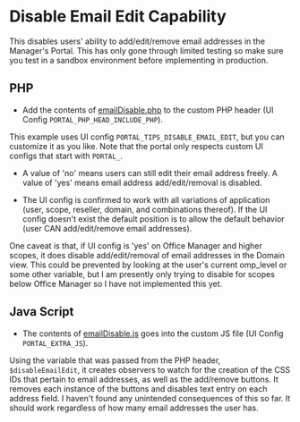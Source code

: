 # Disable Email Edit Capability

This disables users' ability to add/edit/remove email addresses in the Manager's Portal. This has only gone through limited testing so make sure you test in a sandbox environment before implementing in production.

## PHP

- Add the contents of [emailDisable.php](./emailDisable.php) to the custom PHP header (UI Config `PORTAL_PHP_HEAD_INCLUDE_PHP`). 

This example uses UI config `PORTAL_TIPS_DISABLE_EMAIL_EDIT`, but you can customize it as you like. Note that the portal only respects custom UI configs that start with `PORTAL_`.

- A value of 'no' means users can still edit their email address freely. A value of 'yes' means email address add/edit/removal is disabled. 

- The UI config is confirmed to work with all variations of application (user, scope, reseller, domain, and combinations thereof). If the UI config doesn't exist the default position is to allow the default behavior (user CAN add/edit/remove email addresses). 

One caveat is that, if UI config is 'yes' on Office Manager and higher scopes, it does disable add/edit/removal of email addresses in the Domain view. This could be prevented by looking at the user's current omp_level or some other variable, but I am presently only trying to disable for scopes below Office Manager so I have not implemented this yet. 

## Java Script

- The contents of [emailDisable.js](./emailDisable.js) goes into the custom JS file (UI Config `PORTAL_EXTRA_JS`). 

Using the variable that was passed from the PHP header, `$disableEmailEdit`, it creates observers to watch for the creation of the CSS IDs that pertain to email addresses, as well as the add/remove buttons. It removes each instance of the buttons and disables text entry on each address field. I haven't found any unintended consequences of this so far. It should work regardless of how many email addresses the user has.